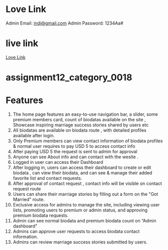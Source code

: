 # Love Link

Admin Email: indi@gmail.com
Admin Password: 1234Aa#

# live link 
[Love Link ](https://matrimony-fd8e3.web.app/)

# assignment12_category_0018
# Features

1.	The home page features an easy-to-use navigation bar, a slider,  some premium members card, count of biodatas available on the site , Showcase inspiring marriage success stories shared by users etc
2.	All biodatas are available on biodata route , with detailed profiles available after login.
3.	Only Premium members can view contact information of biodata profiles &  normal user  requires to pay  USD 5 to access contact info 
4.	After paying USD 5 the request is sent to admin for approval 
5.	Anyone can see About info and can contact with the wesite .
6.	Logged in user can access their Dashboard 
7.	After logging in, users can access their dashboard to create or edit biodata , can view their biodata, and can see & manage their added favorite list and contact requests.
8.	After approval of contact request , contact info will be visible on contact request route
9.	Users can share their marriage stories by filling out a form on the "Got Married" route.
10.	Exclusive access for admins to manage the site, including viewing user lists, promoting users to premium or admin status, and approving premium biodata requests.
11.	Admin can see normal biodata and premium biodata count on “Admin dashboard”
12.	Admins can approve user requests to access biodata contact information.
13.	Admins can review marriage success stories submitted by users.



